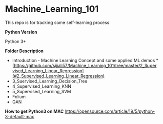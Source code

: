 # Machine_Learning_101
This repo is for tracking some self-learning process

**Python Version**

Python 3+

**Folder Description**

* Introduction - Machine Learning Concept and some applied ML demos
*[https://github.com/sijiali57/Machine_Learning_101/tree/master/2_Supervised_Learning_Linear_Regression](#2_Supervised_Learning_Linear_Regression)
* 3_Suervised_Learning_Decision_Tree
* 4_Supervised_Learning_KNN
* 5_Supervised_Learning_SVM
* Folium
* GAN



**How to get Python3 on MAC**
https://opensource.com/article/19/5/python-3-default-mac
